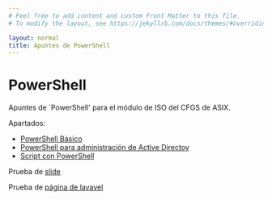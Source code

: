 ```yaml
---
# Feel free to add content and custom Front Matter to this file.
# To modify the layout, see https://jekyllrb.com/docs/themes/#overriding-theme-defaults

layout: normal
title: Apuntes de PowerShell
---
```


# PowerShell

Apuntes de `PowerShell'  para el módulo de ISO del CFGS de ASIX.

Apartados:

- [PowerShell Básico](./PowerShell_1_Basico/)
- [PowerShell para administración de Active Directoy](./PowerShell_2_ActiveDirectory/)
- [Script con PowerShell](./PowerShell_3_Scripting/)

Prueba de [slide](./md/es/slides/00.html)

Prueba de [página de lavavel](./md/es/00.md)
